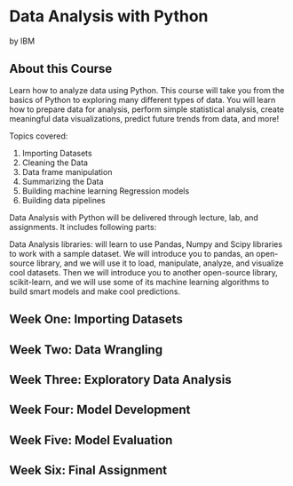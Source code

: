 # Data Analysis with Python
by IBM

## About this Course
Learn how to analyze data using Python. This course will take you from the basics of Python to exploring many different types of data. You will learn how to prepare data for analysis, perform simple statistical analysis, create meaningful data visualizations, predict future trends from data, and more!

Topics covered:

1) Importing Datasets
2) Cleaning the Data
3) Data frame manipulation
4) Summarizing the Data
5) Building machine learning Regression models
6) Building data pipelines

Data Analysis with Python will be delivered through lecture, lab, and assignments. It includes following parts:

Data Analysis libraries: will learn to use Pandas, Numpy and Scipy libraries to work with a sample dataset. We will introduce you to pandas, an open-source library, and we will use it to load, manipulate, analyze, and visualize cool datasets. Then we will introduce you to another open-source library, scikit-learn, and we will use some of its machine learning algorithms to build smart models and make cool predictions.

## Week One: Importing Datasets

## Week Two: Data Wrangling

## Week Three: Exploratory Data Analysis

## Week Four: Model Development

## Week Five: Model Evaluation

## Week Six: Final Assignment
